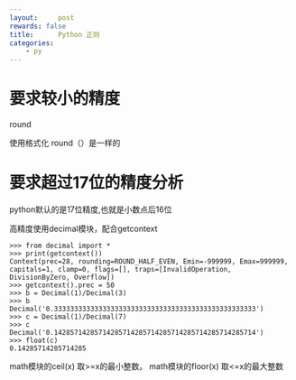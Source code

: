 ```yaml
---
layout:     post
rewards: false
title:      Python 正则
categories:
    - py
---
```


# 要求较小的精度

round

使用格式化 round（）是一样的

# 要求超过17位的精度分析
python默认的是17位精度,也就是小数点后16位

高精度使用decimal模块，配合getcontext
```
>>> from decimal import *
>>> print(getcontext())
Context(prec=28, rounding=ROUND_HALF_EVEN, Emin=-999999, Emax=999999, capitals=1, clamp=0, flags=[], traps=[InvalidOperation, DivisionByZero, Overflow])
>>> getcontext().prec = 50
>>> b = Decimal(1)/Decimal(3)
>>> b
Decimal('0.33333333333333333333333333333333333333333333333333')
>>> c = Decimal(1)/Decimal(7)
>>> c
Decimal('0.14285714285714285714285714285714285714285714285714')
>>> float(c)
0.14285714285714285  

```

math模块的ceil(x)
取>=x的最小整数。
math模块的floor(x)
取<=x的最大整数